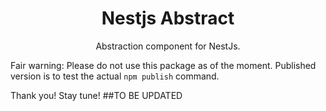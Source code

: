 <h1 align="center">Nestjs Abstract</h1>

<p align="center">Abstraction component for NestJs.</p>

Fair warning: Please do not use this package as of the moment. Published version is to test the actual `npm publish` command. 

Thank you! Stay tune!
##TO BE UPDATED
